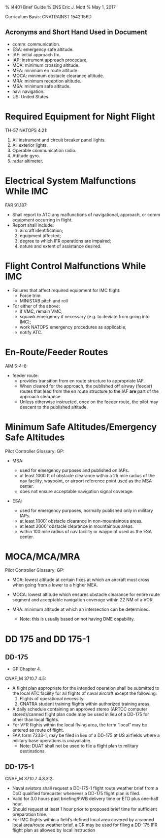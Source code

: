 % I4401 Brief Guide
% ENS Eric J. Mott
% May 1, 2017

Curriculum Basis: CNATRAINST 1542.156D

Acronyms and Short Hand Used in Document
----------------------------------------

- comm: communication.
- ESA: emergency safe altitude.
- IAF: initial approach fix.
- IAP: instrument approach procedure.
- MCA: minimum crossing altitude.
- MEA: minimum en route altitude.
- MOCA: minimum obstacle clearance altitude.
- MRA: minimum reception altitude.
- MSA: minimum safe altitude.
- nav: navigation.
- US: United States

Required Equipment for Night Flight
===================================

TH-57 NATOPS 4.21:

1. All instrument and circuit breaker panel lights.
2. All exterior lights.
3. Operable communication radio.
4. Attitude gyro.
5. radar altimeter.

Electrical System Malfunctions While IMC
========================================

FAR 91.187:

- Shall report to ATC any malfunctions of navigational, approach, or comm
  equipment occurring in flight.
- Report shall include:
  1. aircraft identification;
  2. equipment affected;
  3. degree to which IFR operations are impaired;
  4. nature and extent of assistance desired.


Flight Control Malfunctions While IMC
=====================================

- Failures that affect required equipment for IMC flight:
  - Force trim
  - MINISTAB pitch and roll
- For either of the above:
  - if VMC, remain VMC;
  - squawk emergency if necessary (e.g. to deviate from going into IMC);
  - work NATOPS emergency procedures as applicable;
  - notify ATC.


En-Route/Feeder Routes
======================

AIM 5-4-6:

- feeder route:
  - provides transition from en route structure to appropriate IAF.
  - When cleared for the approach, the published off airway (feeder) routes that
    lead from the en route structure to the IAF **are** part of the approach
    clearance.
  - Unless otherwise instructed, once on the feeder route, the pilot may descent
    to the published altitude.

Minimum Safe Altitudes/Emergency Safe Altitudes
===============================================

Pilot Controller Glossary; GP:

- MSA:
  - used for emergency purposes and published on IAPs.
  - at least 1000 ft of obstacle clearance within a 25 mile radius of the
    nav facility, waypoint, or airport reference point used as the MSA center.
  - does not ensure acceptable navigation signal coverage.

- ESA:
  - used for emergency purposes, normally published only in military IAPs.
  - at least 1000' obstacle clearance in non-mountainous areas.
  - at least 2000' obstacle clearance in mountainous areas.
  - within 100 mile radius of nav facility or waypoint used as the ESA center.

MOCA/MCA/MRA
============

Pilot Controller Glossary; GP:

- MCA: lowest altitude at certain fixes at which an aircraft must cross when
  going from a lower to a higher MEA.

- MOCA: lowest altitude which ensures obstacle clearance for entire route
  segment and acceptable navigation coverage within 22 NM of a VOR.

- MRA: minimum altitude at which an intersection can be determined.
  - Note: this is usually based on not having DME capability.

DD 175 and DD 175-1
===================

DD-175
------

- GP Chapter 4.

CNAF_M 3710.7 4.5:

- A flight plan appropriate for the intended operation shall be submitted to the
  local ATC facility for all flights of naval aircraft except the following:
  1. Flights of operational necessity.
  2. CNATRA student training flights within authorized training areas.
- A daily schedule containing an approved stereo (ARTCC computer stored)/canned
  flight plan code may be used in lieu of a DD-175 for other than local flights.
- For VFR flights within the local flying area, the term “local” may be entered
  as route of flight.
- FAA form 7233-1, may be filed in lieu of a DD-175 at US airfields where a
  military base operations is unavailable.
  - Note: DUAT shall not be used to file a flight plan to military destinations.

DD-175-1
--------

CNAF_M 3710.7 4.8.3.2:

- Naval aviators shall request a DD-175-1 flight route weather brief from a DoD
  qualified forecaster whenever a DD-175 flight plan is filed.
- Valid for 3.0 hours past briefing/FWB delivery time or ETD plus one-half hour.
- Should request at least 1 hour prior to proposed brief time for sufficient
  preparation time.
- For IMC flights within a field’s defined local area covered by a canned local
  area/route weather brief, a CR may be used for filing a DD-175 IFR flight plan
  as allowed by local instruction
